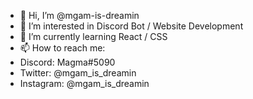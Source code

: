 - 👋 Hi, I’m @mgam-is-dreamin
- 👀 I’m interested in Discord Bot / Website Development
- 🌱 I’m currently learning React / CSS
- 📫 How to reach me:
 - Discord: Magma#5090
 - Twitter: @mgam_is_dreamin
 - Instagram: @mgam_is_dreamin
